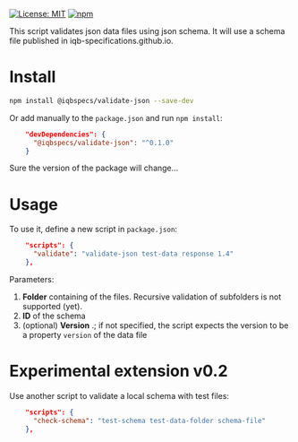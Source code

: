 [![License: MIT](https://img.shields.io/badge/License-MIT-yellow.svg)](https://opensource.org/licenses/MIT) [![npm](https://img.shields.io/npm/v/%40iqbspecs%2Fvalidate-json)](https://www.npmjs.com/package/@iqbspecs/validate-json)

This script validates json data files using json schema. It will use a schema file published in iqb-specifications.github.io.

# Install

```bash
npm install @iqbspecs/validate-json --save-dev
```

Or add manually to the `package.json` and run `npm install`:

```json
    "devDependencies": {
      "@iqbspecs/validate-json": "^0.1.0"
    }
```
Sure the version of the package will change...


# Usage

To use it, define a new script in `package.json`:

```json
    "scripts": {
      "validate": "validate-json test-data response 1.4"
    },
```

Parameters:

1. **Folder** containing of the files. Recursive validation of subfolders is not supported (yet).
2. **ID** of the schema
3. (optional) **Version** <major>.<minor>; if not specified, the script expects the version to be a property `version` of the data file

# Experimental extension v0.2

Use another script to validate a local schema with test files:

```json
    "scripts": {
      "check-schema": "test-schema test-data-folder schema-file"
    },
```
